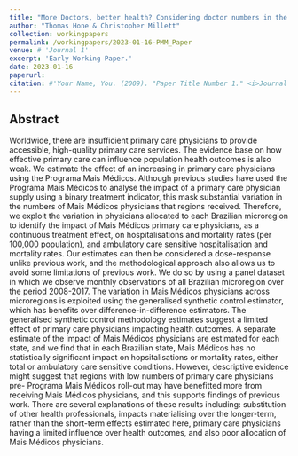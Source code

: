 ```yaml
---
title: "More Doctors, better health? Considering doctor numbers in the Mais Medicos Programme"
author: "Thomas Hone & Christopher Millett"
collection: workingpapers
permalink: /workingpapers/2023-01-16-PMM_Paper
venue: # 'Journal 1'
excerpt: 'Early Working Paper.'
date: 2023-01-16
paperurl:
citation: #'Your Name, You. (2009). "Paper Title Number 1." <i>Journal 1</i>. 1(1).'
---
```


## Abstract

Worldwide, there are insufficient primary care physicians to provide accessible, high-quality primary care services. The evidence base on how effective primary care can influence population health outcomes is also weak. We estimate the effect of an increasing in primary care physicians using the Programa Mais Médicos. Although previous studies have used the Programa Mais Médicos to analyse the impact of a primary care physician supply using a binary treatment indicator, this mask substantial variation in the numbers of Mais Médicos physicians that regions received. Therefore, we exploit the variation in physicians allocated to each Brazilian microregion to identify the impact of Mais Médicos primary care physicians, as a continuous treatment effect, on hospitalisations and mortality rates (per 100,000 population), and ambulatory care sensitive hospitalisation and mortality rates. Our estimates can then be considered a dose-response unlike previous work, and the methodological approach also allows us to avoid some limitations of previous work. We do so by using a panel dataset in which we observe monthly observations of all Brazilian microregion over the period 2008-2017. The variation in Mais Médicos physicians across microregions is exploited using the generalised synthetic control estimator, which has benefits over difference-in-difference estimators. The generalised synthetic control methodology estimates suggest a limited effect of primary care physicians impacting health outcomes. A separate estimate of the impact of Mais Médicos physicians are estimated for each state, and we find that in each Brazilian state, Mais Médicos has no statistically significant impact on hopsitalisations or mortality rates, either total or ambulatory care sensitive conditions. However, descriptive evidence might suggest that regions with low numbers of primary care physicians pre- Programa Mais Médicos roll-out may have benefitted more from receiving Mais Médicos physicians, and this supports findings of previous work. There are several explanations of these results including: substitution of other health professionals, impacts materialising over the longer-term, rather than the short-term effects estimated here, primary care physicians having a limited influence over health outcomes, and also poor allocation of Mais Médicos physicians.
